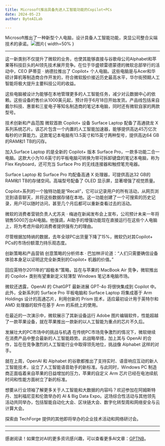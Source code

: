 ```yaml
---
title: Microsoft推出具备先进人工智能功能的Copilot+PCs
date: 2024-05-23
author: ByteAILab

---
```


Microsoft推出了一种新型个人电脑，设计具备人工智能功能，突显公司整合尖端技术的承诺。![图片](https://www.artificialintelligence-news.com/wp-content/uploads/sites/9/2024/05/Microsoft-unveils-new-Copilot-PCs-featuring-advanced-AI-capabilities-scaled.jpg){ width=50% }

---
这一新类别不仅提升了微软的业务，也使其能够直接与谷歌母公司Alphabet和苹果等科技巨头的AI领先技术展开竞争。在位于华盛顿雷德蒙德的微软总部举行的活动中，CEO 萨蒂亚 · 纳德拉推出了 Copilot+ 个人电脑。这些电脑是与Acer和华硕计算机等制造商合作开发的，符合微软股价接近历史最高水平，华尔街预期人工智能将极大提升主要科技公司的收益。

这些电脑被设计为能够在本地管理更多的人工智能任务，减少对云数据中心的依赖。这些设备的售价从1000美元起，预计将于6月18日开始发货。产品线包括来自戴尔科技、惠普和三星电子等知名制造商的笔记本电脑，同时还有微软自家的两款型号。

技术创新和产品范围
微软首款 Copilot+ 设备 Surface Laptop 配备了高通骁龙 X 系列系统芯片。该芯片包含一个内置的人工智能加速器，能够提供高达45万亿次每秒的计算能力。这款笔记本电脑有13.5英寸和15英寸两种型号，提供高达64 GB的RAM和1 TB的闪存。

加入Surface Laptop 的是全新的 Copilot+ 版本 Surface Pro，一款多功能二合一电脑。这款大小为10.6英寸的平板电脑可转换为带可拆卸键盘的笔记本电脑，称为 Flex Keyboard，还可充当 Surface Pro 的无线连接器和触控笔充电器。

Surface Laptop 和 Surface Pro 均配备高通 X 处理器，可提供高达32 GB的RAM和1 TB的存储空间。高端型号配备了 OLED 显示屏，显著增强了视觉质量。

Copilot+系列的一个独特功能是“Recall”，它可以记录用户的所有活动，从网页浏览到语音聊天，并将这些数据存储在本地。这一功能创建了一个可搜索的历史记录，用户可以随时访问，甚至几个月后都可以重新查看过去的活动。

微软的消费者营销负责人尤苏夫 · 梅迪在新闻发布会上宣布，公司预计未来一年将销售5000万台AI电脑。他强调，AI助手的增强功能现在直接运行在这些个人电脑上，将为考虑升级的消费者提供强有力的理由。

尽管根据加特纳的数据，去年全球PC出货量下降了15%，微软仍对其Copilot+ PCs的市场份额潜力持乐观态度。

创新策略和产品营销
创意策略的分析师本 · 巴加林评论道：“人们只需要确信设备体验本身足以证明这完全新类别的Copilot+ 机器的价值。”

回应英特尔2011年的”超极本“策略，旨在与苹果的 MacBook Air 竞争，微软推出的 Copilot+ 类别有望重新定义轻薄型 Windows 笔记本电脑市场。

微软还透露，OpenAI 的 ChatGPT 最新进展 GPT-4o 将很快集成到 Copilot 中。此外，全新系列的 Surface Pro 平板电脑和 Surface Laptop 将集成基于 Arm Holdings 设计的高通芯片，利用创新的 Prism 技术，适应最初设计用于英特尔和 AMD 处理器的软件在基于 Arm 的系统上的使用。

在最近的一次演示中，微软展示了其新设备运行 Adobe 图片编辑软件，性能超越了一款苹果设备，就在苹果推出一款新的以人工智能为重点的芯片不久后。

发展壮大的PC市场中的挑战与机遇
在传统PC市场竞争激烈的情况下，微软继续在消费产品中整合最新的人工智能趋势。此战略举措，加上其与 OpenAI 的合作，旨在在竞争激烈的人工智能行业中取得领先地位，挑战像 Alphabet 这样的对手。

就在上周，OpenAI 和 Alphabet 的谷歌都推出了支持实时、语音响应互动的新人工智能技术，设立了人工智能语音助手的新标准。与此同时，Windows PC 制造商正面临着来自苹果的日益增加的压力，苹果的自定义 Arm 芯片已经在电池续航时间和性能方面树立了新的标准。

想要从行业领袖了解更多关于人工智能和大数据的内容吗？欢迎参加在阿姆斯特丹、加利福尼亚和伦敦举办的 AI & Big Data Expo。这场综合性活动与其他领先活动共同举办，包括智能自动化大会、区块链大会、数字化转型周和网络安全与云计算大会。

探索由 TechForge 提供的其他即将举办的企业技术活动和网络研讨会。

---
---
感谢阅读！如果您对AI的更多资讯感兴趣，可以查看更多AI文章：[GPTNB](https://gptnb.com)。

